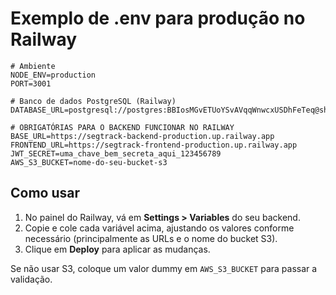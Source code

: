 # Exemplo de .env para produção no Railway

```env
# Ambiente
NODE_ENV=production
PORT=3001

# Banco de dados PostgreSQL (Railway)
DATABASE_URL=postgresql://postgres:BBIosMGvETUoYSvAVqqWnwcxUSDhFeTeq@shortline.proxy.rlwy.net:15684/railway

# OBRIGATÓRIAS PARA O BACKEND FUNCIONAR NO RAILWAY
BASE_URL=https://segtrack-backend-production.up.railway.app
FRONTEND_URL=https://segtrack-frontend-production.up.railway.app
JWT_SECRET=uma_chave_bem_secreta_aqui_123456789
AWS_S3_BUCKET=nome-do-seu-bucket-s3
```

## Como usar

1. No painel do Railway, vá em **Settings > Variables** do seu backend.
2. Copie e cole cada variável acima, ajustando os valores conforme necessário (principalmente as URLs e o nome do bucket S3).
3. Clique em **Deploy** para aplicar as mudanças.

Se não usar S3, coloque um valor dummy em `AWS_S3_BUCKET` para passar a validação. 